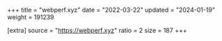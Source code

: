 +++
title = "webperf.xyz"
date = "2022-03-22"
updated = "2024-01-19"
weight = 191239

[extra]
source = "https://webperf.xyz"
ratio = 2
size = 187
+++
